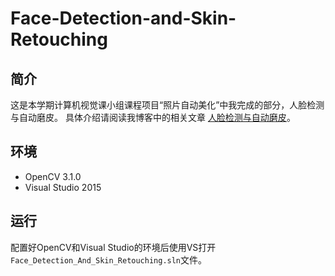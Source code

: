 # Face-Detection-and-Skin-Retouching

## 简介
这是本学期计算机视觉课小组课程项目“照片自动美化”中我完成的部分，人脸检测与自动磨皮。
具体介绍请阅读我博客中的相关文章 [人脸检测与自动磨皮](http://caohe.me/2016/06/10/%E4%BA%BA%E8%84%B8%E6%A3%80%E6%B5%8B%E4%B8%8E%E8%87%AA%E5%8A%A8%E7%A3%A8%E7%9A%AE/)。

## 环境
* OpenCV 3.1.0
* Visual Studio 2015

## 运行
配置好OpenCV和Visual Studio的环境后使用VS打开`Face_Detection_And_Skin_Retouching.sln`文件。